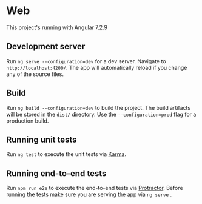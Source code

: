 # Web

This project's running with Angular  7.2.9

## Development server
Run `ng serve --configuration=dev` for a dev server. Navigate to `http://localhost:4200/`. The app will automatically reload if you change any of the source files.

## Build

Run `ng build --configuration=dev` to build the project. The build artifacts will be stored in the `dist/` directory. Use the `--configuration=prod` flag for a production build.

## Running unit tests

Run `ng test` to execute the unit tests via [Karma](https://karma-runner.github.io).

## Running end-to-end tests

Run `npm run e2e` to execute the end-to-end tests via [Protractor](http://www.protractortest.org/).
Before running the tests make sure you are serving the app via `ng serve` .


